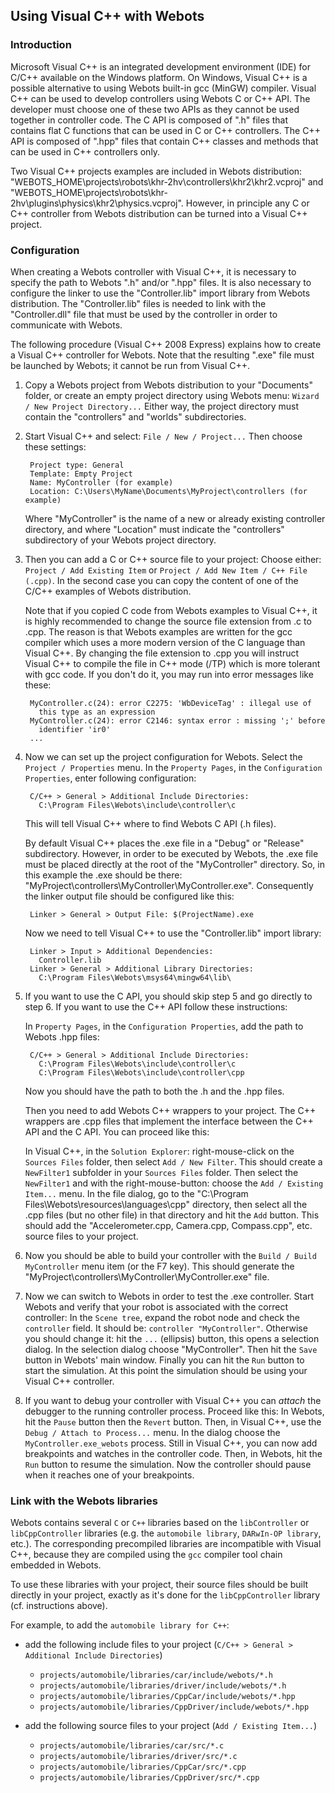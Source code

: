 ## Using Visual C++ with Webots

### Introduction

Microsoft Visual C++ is an integrated development environment (IDE) for C/C++
available on the Windows platform. On Windows, Visual C++ is a possible
alternative to using Webots built-in gcc (MinGW) compiler. Visual C++ can be
used to develop controllers using Webots C or C++ API. The developer must choose
one of these two APIs as they cannot be used together in controller code. The C
API is composed of ".h" files that contains flat C functions that can be used in
C or C++ controllers. The C++ API is composed of ".hpp" files that contain C++
classes and methods that can be used in C++ controllers only.

Two Visual C++ projects examples are included in Webots distribution:
"WEBOTS\_HOME\projects\robots\khr-2hv\controllers\khr2\khr2.vcproj" and
"WEBOTS\_HOME\projects\robots\khr-2hv\plugins\physics\khr2\physics.vcproj".
However, in principle any C or C++ controller from Webots distribution can be
turned into a Visual C++ project.

### Configuration

When creating a Webots controller with Visual C++, it is necessary to specify
the path to Webots ".h" and/or ".hpp" files. It is also necessary to configure
the linker to use the "Controller.lib" import library from Webots distribution.
The "Controller.lib" files is needed to link with the "Controller.dll" file that
must be used by the controller in order to communicate with Webots.

The following procedure (Visual C++ 2008 Express) explains how to create a
Visual C++ controller for Webots. Note that the resulting ".exe" file must be
launched by Webots; it cannot be run from Visual C++.

1. Copy a Webots project from Webots distribution to your "Documents" folder, or
create an empty project directory using Webots menu: `Wizard / New Project
Directory...` Either way, the project directory must contain the "controllers"
and "worlds" subdirectories.

2. Start Visual C++ and select: `File / New / Project...` Then choose these
settings:

        Project type: General
        Template: Empty Project
        Name: MyController (for example)
        Location: C:\Users\MyName\Documents\MyProject\controllers (for example)

    Where "MyController" is the name of a new or already existing controller
    directory, and where "Location" must indicate the "controllers" subdirectory of
    your Webots project directory.

3. Then you can add a C or C++ source file to your project: Choose either: `Project
/ Add Existing Item` or `Project / Add New Item / C++ File (.cpp)`. In the
second case you can copy the content of one of the C/C++ examples of Webots
distribution.

    Note that if you copied C code from Webots examples to Visual C++, it is highly
    recommended to change the source file extension from .c to .cpp. The reason is
    that Webots examples are written for the gcc compiler which uses a more modern
    version of the C language than Visual C++. By changing the file extension to
    .cpp you will instruct Visual C++ to compile the file in C++ mode (/TP) which is
    more tolerant with gcc code. If you don't do it, you may run into error messages
    like these:

        MyController.c(24): error C2275: 'WbDeviceTag' : illegal use of
          this type as an expression
        MyController.c(24): error C2146: syntax error : missing ';' before
          identifier 'ir0'
        ...

4. Now we can set up the project configuration for Webots. Select the `Project /
Properties` menu. In the `Property Pages`, in the `Configuration Properties`,
enter following configuration:

        C/C++ > General > Additional Include Directories:
          C:\Program Files\Webots\include\controller\c

    This will tell Visual C++ where to find Webots C API (.h files).

    By default Visual C++ places the .exe file in a "Debug" or "Release"
    subdirectory. However, in order to be executed by Webots, the .exe file must be
    placed directly at the root of the "MyController" directory. So, in this example
    the .exe should be there: "MyProject\controllers\MyController\MyController.exe".
    Consequently the linker output file should be configured like this:

        Linker > General > Output File: $(ProjectName).exe

    Now we need to tell Visual C++ to use the "Controller.lib" import library:

        Linker > Input > Additional Dependencies:
          Controller.lib
        Linker > General > Additional Library Directories:
          C:\Program Files\Webots\msys64\mingw64\lib\

5. If you want to use the C API, you should skip step 5 and go directly to step 6.
If you want to use the C++ API follow these instructions:

    In `Property Pages`, in the `Configuration Properties`, add the path to Webots
    .hpp files:

        C/C++ > General > Additional Include Directories:
          C:\Program Files\Webots\include\controller\c
          C:\Program Files\Webots\include\controller\cpp

    Now you should have the path to both the .h and the .hpp files.

    Then you need to add Webots C++ wrappers to your project. The C++ wrappers are
    .cpp files that implement the interface between the C++ API and the C API. You
    can proceed like this:

    In Visual C++, in the `Solution Explorer`: right-mouse-click on the `Sources
    Files` folder, then select `Add / New Filter`. This should create a `NewFilter1`
    subfolder in your `Sources Files` folder. Then select the `NewFilter1` and with
    the right-mouse-button: choose the `Add / Existing Item...` menu. In the file
    dialog, go to the "C:\Program Files\Webots\resources\languages\cpp" directory,
    then select all the .cpp files (but no other file) in that directory and hit the
    `Add` button. This should add the "Accelerometer.cpp, Camera.cpp, Compass.cpp",
    etc. source files to your project.

6. Now you should be able to build your controller with the `Build / Build
MyController` menu item (or the F7 key). This should generate the
"MyProject\controllers\MyController\MyController.exe" file.

7. Now we can switch to Webots in order to test the .exe controller. Start Webots
and verify that your robot is associated with the correct controller: In the
`Scene tree`, expand the robot node and check the `controller` field. It should
be: `controller "MyController"`. Otherwise you should change it: hit the `...`
(ellipsis) button, this opens a selection dialog. In the selection dialog choose
"MyController". Then hit the `Save` button in Webots' main window. Finally you
can hit the `Run` button to start the simulation. At this point the simulation
should be using your Visual C++ controller.

8. If you want to debug your controller with Visual C++ you can *attach* the
debugger to the running controller process. Proceed like this: In Webots, hit
the `Pause` button then the `Revert` button. Then, in Visual C++, use the `Debug
/ Attach to Process...` menu. In the dialog choose the `MyController.exe_webots`
process. Still in Visual C++, you can now add breakpoints and watches in the
controller code. Then, in Webots, hit the `Run` button to resume the simulation.
Now the controller should pause when it reaches one of your breakpoints.


### Link with the Webots libraries

Webots contains several `C` or `C++` libraries based on the `libController` or
`libCppController` libraries (e.g. the `automobile library`, `DARwIn-OP library`,
etc.).
The corresponding precompiled libraries are incompatible with Visual C++,
because they are compiled using the `gcc` compiler tool chain embedded in Webots.

To use these libraries with your project, their source files should be built directly in your project,
exactly as it's done for the `libCppController` library (cf. instructions above).

For example, to add the `automobile library for C++`:

- add the following include files to your project (`C/C++ > General > Additional Include Directories`)

    - `projects/automobile/libraries/car/include/webots/*.h`
    - `projects/automobile/libraries/driver/include/webots/*.h`
    - `projects/automobile/libraries/CppCar/include/webots/*.hpp`
    - `projects/automobile/libraries/CppDriver/include/webots/*.hpp`

- add the following source files to your project (`Add / Existing Item...`)

    - `projects/automobile/libraries/car/src/*.c`
    - `projects/automobile/libraries/driver/src/*.c`
    - `projects/automobile/libraries/CppCar/src/*.cpp`
    - `projects/automobile/libraries/CppDriver/src/*.cpp`
